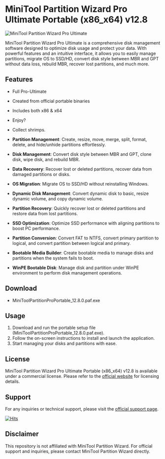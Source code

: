 # MiniTool Partition Wizard Pro Ultimate Portable (x86_x64) v12.8

![MiniTool Partition Wizard Pro Ultimate](https://www.partitionwizard.com/images/screenshot/partition-wizard-02.jpg)

MiniTool Partition Wizard Pro Ultimate is a comprehensive disk management software designed to optimize disk usage and protect your data. With powerful features and an intuitive interface, it allows you to easily manage partitions, migrate OS to SSD/HD, convert disk style between MBR and GPT without data loss, rebuild MBR, recover lost partitions, and much more.

## Features

- Full Pro-Ultimate
- Created from official portable binaries
- Includes both x86 & x64
- Enjoy?
- Collect shrimps.

- **Partition Management**: Create, resize, move, merge, split, format, delete, and hide/unhide partitions effortlessly.
- **Disk Management**: Convert disk style between MBR and GPT, clone disk, wipe disk, and rebuild MBR.
- **Data Recovery**: Recover lost or deleted partitions, recover data from damaged partitions or disks.
- **OS Migration**: Migrate OS to SSD/HD without reinstalling Windows.
- **Dynamic Disk Management**: Convert dynamic disk to basic, resize dynamic volume, and copy dynamic volume.
- **Partition Recovery**: Quickly recover lost or deleted partitions and restore data from lost partitions.
- **SSD Optimization**: Optimize SSD performance with aligning partitions to boost PC performance.
- **Partition Conversion**: Convert FAT to NTFS, convert primary partition to logical, and convert partition between logical and primary.
- **Bootable Media Builder**: Create bootable media to manage disks and partitions when the system fails to boot.
- **WinPE Bootable Disk**: Manage disk and partition under WinPE environment to perform disk management operations.

## Download

- MiniToolPartitionProPortable_12.8.0.paf.exe

## Usage

1. Download and run the portable setup file (MiniToolPartitionProPortable_12.8.0.paf.exe).
2. Follow the on-screen instructions to install and launch the application.
3. Start managing your disks and partitions with ease.

## License

MiniTool Partition Wizard Pro Ultimate Portable (x86_x64) v12.8 is available under a commercial license. Please refer to the [official website](https://www.partitionwizard.com/partition-magic-free.html) for licensing details.

## Support

For any inquiries or technical support, please visit the [official support page](https://www.partitionwizard.com/support.html).

[![Hits](https://hits.seeyoufarm.com/api/count/incr/badge.svg?url=https%3A%2F%2Fgithub.com%2Fwhalelinguni%2FMiniToolPartitionProUltimatePortable-12.8&count_bg=%2379C83D&title_bg=%23555555&icon=&icon_color=%23E7E7E7&title=shrimps+collected.&edge_flat=false)](https://hits.seeyoufarm.com)

## Disclaimer

This repository is not affiliated with MiniTool Partition Wizard. For official support and inquiries, please contact MiniTool Partition Wizard directly.

